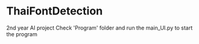 # ThaiFontDetection
 2nd year AI project
 Check 'Program' folder and run the main_UI.py to start the program